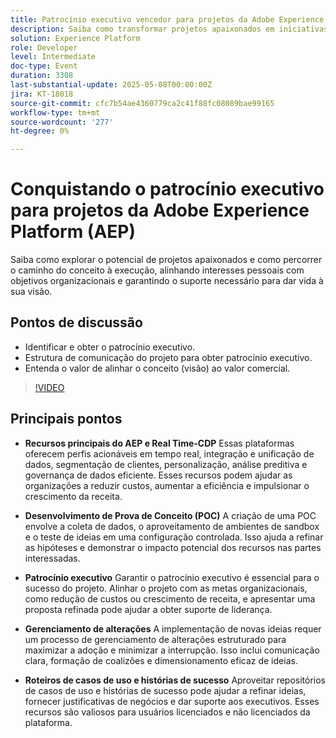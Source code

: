 ```yaml
---
title: Patrocínio executivo vencedor para projetos da Adobe Experience Platform
description: Saiba como transformar projetos apaixonados em iniciativas impactantes alinhando a visão às metas de negócios, obtendo adesão dos executivos e usando a AEP/RT-CDP para agregar valor.
solution: Experience Platform
role: Developer
level: Intermediate
doc-type: Event
duration: 3308
last-substantial-update: 2025-05-08T00:00:00Z
jira: KT-18018
source-git-commit: cfc7b54ae4360779ca2c41f88fc08089bae99165
workflow-type: tm+mt
source-wordcount: '277'
ht-degree: 0%

---
```



# Conquistando o patrocínio executivo para projetos da Adobe Experience Platform (AEP)

Saiba como explorar o potencial de projetos apaixonados e como percorrer o caminho do conceito à execução, alinhando interesses pessoais com objetivos organizacionais e garantindo o suporte necessário para dar vida à sua visão.

## Pontos de discussão

* Identificar e obter o patrocínio executivo.
* Estrutura de comunicação do projeto para obter patrocínio executivo.
* Entenda o valor de alinhar o conceito (visão) ao valor comercial.

>[!VIDEO](https://video.tv.adobe.com/v/3458041/?learn=on&enablevpops)

## Principais pontos

* **Recursos principais do AEP e Real Time-CDP** Essas plataformas oferecem perfis acionáveis em tempo real, integração e unificação de dados, segmentação de clientes, personalização, análise preditiva e governança de dados eficiente. Esses recursos podem ajudar as organizações a reduzir custos, aumentar a eficiência e impulsionar o crescimento da receita.

* **Desenvolvimento de Prova de Conceito (POC)** A criação de uma POC envolve a coleta de dados, o aproveitamento de ambientes de sandbox e o teste de ideias em uma configuração controlada. Isso ajuda a refinar as hipóteses e demonstrar o impacto potencial dos recursos nas partes interessadas.

* **Patrocínio executivo** Garantir o patrocínio executivo é essencial para o sucesso do projeto.  Alinhar o projeto com as metas organizacionais, como redução de custos ou crescimento de receita, e apresentar uma proposta refinada pode ajudar a obter suporte de liderança.

* **Gerenciamento de alterações** A implementação de novas ideias requer um processo de gerenciamento de alterações estruturado para maximizar a adoção e minimizar a interrupção.  Isso inclui comunicação clara, formação de coalizões e dimensionamento eficaz de ideias.

* **Roteiros de casos de uso e histórias de sucesso** Aproveitar repositórios de casos de uso e histórias de sucesso pode ajudar a refinar ideias, fornecer justificativas de negócios e dar suporte aos executivos.  Esses recursos são valiosos para usuários licenciados e não licenciados da plataforma.

